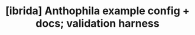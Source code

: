 ---
issue_id: "IBRIDA-023"
title: "[ibrida] Anthophila example config + docs; validation harness"
status: "open"
priority: "normal"
plan: "anthophila_r2_integration"
phase: "Phase 4"
created: "2025-08-28T00:00:00Z"
updated: "2025-08-28T00:00:00Z"
tags: ["repo:ibrida","docs","examples","config","validation"]
blocked_by: ["IBRIDA-021","IBRIDA-022"]
blocks: []
notes: "Add docs/modules/generator.md section 'Local media' and a working YAML that pulls from the view."
---